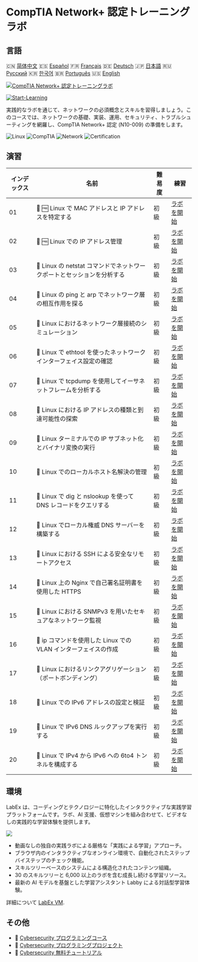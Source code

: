 # CompTIA Network+ 認定トレーニングラボ

## 言語

🇨🇳 [简体中文](README_zh.md) 🇪🇸 [Español](README_es.md) 🇫🇷 [Français](README_fr.md) 🇩🇪 [Deutsch](README_de.md) 🇯🇵 [日本語](README_ja.md) 🇷🇺 [Русский](README_ru.md) 🇰🇷 [한국어](README_ko.md) 🇧🇷 [Português](README_pt.md) 🇺🇸 [English](README.md) 

[![CompTIA Network+ 認定トレーニングラボ](https://cover-creator.labex.io/comptia-network-plus-training-labs.png?lang=ja)](https://labex.io/ja/courses/comptia-network-plus-training-labs)

[![Start-Learning](https://img.shields.io/badge/Start-Learning-whitesmoke?style=for-the-badge)](https://labex.io/ja/courses/comptia-network-plus-training-labs)

実践的なラボを通じて、ネットワークの必須概念とスキルを習得しましょう。このコースでは、ネットワークの基礎、実装、運用、セキュリティ、トラブルシューティングを網羅し、CompTIA Network+ 認定 (N10-009) の準備をします。

![Linux](https://img.shields.io/badge/Linux-whitesmoke?style=for-the-badge&logo=linux)
![CompTIA](https://img.shields.io/badge/CompTIA-whitesmoke?style=for-the-badge&logo=comptia)
![Network](https://img.shields.io/badge/Network-whitesmoke?style=for-the-badge&logo=network)
![Certification](https://img.shields.io/badge/Certification-whitesmoke?style=for-the-badge&logo=certification)


## 演習

|   インデックス | 名前                                                                    | 難易度   | 練習                                                                                                                                                    |
|----------------|-------------------------------------------------------------------------|----------|---------------------------------------------------------------------------------------------------------------------------------------------------------|
|             01 | 📖 🆓 Linux で MAC アドレスと IP アドレスを特定する                     | 初級     | <a target='_blank' href='https://labex.io/ja/tutorials/comptia-identify-mac-and-ip-addresses-in-linux-592731'>ラボを開始</a>                            |
|             02 | 📖 🆓 Linux での IP アドレス管理                                        | 初級     | <a target='_blank' href='https://labex.io/ja/tutorials/comptia-manage-ip-addressing-in-linux-592736'>ラボを開始</a>                                     |
|             03 | 📖  Linux の netstat コマンドでネットワークポートとセッションを分析する | 初級     | <a target='_blank' href='https://labex.io/ja/tutorials/comptia-analyze-network-ports-and-sessions-with-netstat-in-linux-592741'>ラボを開始</a>          |
|             04 | 📖  Linux の ping と arp でネットワーク層の相互作用を探る               | 初級     | <a target='_blank' href='https://labex.io/ja/tutorials/comptia-explore-network-layer-interaction-with-ping-and-arp-in-linux-592746'>ラボを開始</a>      |
|             05 | 📖  Linux におけるネットワーク層接続のシミュレーション                  | 初級     | <a target='_blank' href='https://labex.io/ja/tutorials/comptia-simulate-network-layer-connectivity-in-linux-592752'>ラボを開始</a>                      |
|             06 | 📖  Linux で ethtool を使ったネットワークインターフェイス設定の確認     | 初級     | <a target='_blank' href='https://labex.io/ja/tutorials/comptia-examine-network-interface-settings-with-ethtool-in-linux-592759'>ラボを開始</a>          |
|             07 | 📖  Linux で tcpdump を使用してイーサネットフレームを分析する           | 初級     | <a target='_blank' href='https://labex.io/ja/tutorials/comptia-analyze-ethernet-frames-with-tcpdump-in-linux-592765'>ラボを開始</a>                     |
|             08 | 📖  Linux における IP アドレスの種類と到達可能性の探索                  | 初級     | <a target='_blank' href='https://labex.io/ja/tutorials/comptia-explore-ip-address-types-and-reachability-in-linux-592780'>ラボを開始</a>                |
|             09 | 📖  Linux ターミナルでの IP サブネット化とバイナリ変換の実行            | 初級     | <a target='_blank' href='https://labex.io/ja/tutorials/comptia-perform-ip-subnetting-and-binary-conversion-in-the-linux-terminal-592782'>ラボを開始</a> |
|             10 | 📖  Linux でのローカルホスト名解決の管理                                | 初級     | <a target='_blank' href='https://labex.io/ja/tutorials/comptia-manage-local-hostname-resolution-in-linux-592792'>ラボを開始</a>                         |
|             11 | 📖  Linux で dig と nslookup を使って DNS レコードをクエリする          | 初級     | <a target='_blank' href='https://labex.io/ja/tutorials/comptia-query-dns-records-in-linux-with-dig-and-nslookup-592796'>ラボを開始</a>                  |
|             12 | 📖  Linux でローカル権威 DNS サーバーを構築する                         | 初級     | <a target='_blank' href='https://labex.io/ja/tutorials/comptia-set-up-a-local-authoritative-dns-server-on-linux-592803'>ラボを開始</a>                  |
|             13 | 📖  Linux における SSH による安全なリモートアクセス                     | 初級     | <a target='_blank' href='https://labex.io/ja/tutorials/comptia-secure-remote-access-in-linux-with-ssh-592816'>ラボを開始</a>                            |
|             14 | 📖  Linux 上の Nginx で自己署名証明書を使用した HTTPS                   | 初級     | <a target='_blank' href='https://labex.io/ja/tutorials/comptia-https-with-a-self-signed-certificate-on-nginx-in-linux-592820'>ラボを開始</a>            |
|             15 | 📖  Linux における SNMPv3 を用いたセキュアなネットワーク監視            | 初級     | <a target='_blank' href='https://labex.io/ja/tutorials/comptia-secure-network-monitoring-with-snmpv3-in-linux-592826'>ラボを開始</a>                    |
|             16 | 📖  ip コマンドを使用した Linux での VLAN インターフェイスの作成        | 初級     | <a target='_blank' href='https://labex.io/ja/tutorials/comptia-create-vlan-interfaces-in-linux-using-the-ip-command-592842'>ラボを開始</a>              |
|             17 | 📖  Linux におけるリンクアグリゲーション（ポートボンディング）          | 初級     | <a target='_blank' href='https://labex.io/ja/tutorials/comptia-link-aggregation-port-bonding-in-linux-592851'>ラボを開始</a>                            |
|             18 | 📖  Linux での IPv6 アドレスの設定と検証                                | 初級     | <a target='_blank' href='https://labex.io/ja/tutorials/comptia-configure-and-verify-ipv6-addresses-in-linux-592858'>ラボを開始</a>                      |
|             19 | 📖  Linux で IPv6 DNS ルックアップを実行する                            | 初級     | <a target='_blank' href='https://labex.io/ja/tutorials/comptia-perform-ipv6-dns-lookups-in-linux-592862'>ラボを開始</a>                                 |
|             20 | 📖  Linux で IPv4 から IPv6 への 6to4 トンネルを構成する                | 初級     | <a target='_blank' href='https://labex.io/ja/tutorials/comptia-configure-an-ipv4-to-ipv6-6to4-tunnel-in-linux-592867'>ラボを開始</a>                    |

## 環境

LabEx は、コーディングとテクノロジーに特化したインタラクティブな実践学習プラットフォームです。ラボ、AI 支援、仮想マシンを組み合わせて、ビデオなしの実践的な学習体験を提供します。

![](https://tutorial-screenshot.getvm.io/images/vm-1725247253.png)

- 動画なしの独自の実践ラボによる厳格な「実践による学習」アプローチ。
- ブラウザ内のインタラクティブなオンライン環境で、自動化されたステップバイステップのチェック機能。
- スキルツリーベースのシステムによる構造化されたコンテンツ組織。
- 30 のスキルツリーと 6,000 以上のラボを含む成長し続ける学習リソース。
- 最新の AI モデルを基盤とした学習アシスタント Labby による対話型学習体験。

詳細について [LabEx VM](https://support.labex.io/using-labex/virtual-machine).

## その他

- 🔗 [Cybersecurity プログラミングコース](https://github.com/labex-labs/awesome-programming-courses)
- 🔗 [Cybersecurity プログラミングプロジェクト](https://github.com/labex-labs/awesome-programming-projects)
- 🔗 [Cybersecurity 無料チュートリアル](https://github.com/labex-labs/cybersecurity-free-tutorials)

